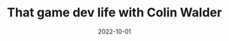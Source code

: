 ---
title: That game dev life with Colin Walder
expert: Mr Colin Walder
company: CD PROJEKT RED
company-url: https://www.cdprojektred.com/en/
layout: default
modal-id: 3
date: 2022-10-01
img: cdpr.png
thumbnail: cdpr-thumbnail.png
alt: image-alt
talk-date: January 2023
talk-time: TBC
category: career
description: Colin Walder is an game development veteran win 15+ years of working on audio code for AAA games including Cyberpunk 2077, Witcher 3 - The Wild Hunt, Red Dead Redemption 2 and GTAV. He will be staring his experiences in working in game development as well as sharing his expertise in what major companies are looking for when hiring staff.

---